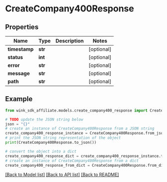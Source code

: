 # CreateCompany400Response


## Properties

Name | Type | Description | Notes
------------ | ------------- | ------------- | -------------
**timestamp** | **str** |  | [optional] 
**status** | **int** |  | [optional] 
**error** | **str** |  | [optional] 
**message** | **str** |  | [optional] 
**path** | **str** |  | [optional] 

## Example

```python
from wink_sdk_affiliate.models.create_company400_response import CreateCompany400Response

# TODO update the JSON string below
json = "{}"
# create an instance of CreateCompany400Response from a JSON string
create_company400_response_instance = CreateCompany400Response.from_json(json)
# print the JSON string representation of the object
print(CreateCompany400Response.to_json())

# convert the object into a dict
create_company400_response_dict = create_company400_response_instance.to_dict()
# create an instance of CreateCompany400Response from a dict
create_company400_response_from_dict = CreateCompany400Response.from_dict(create_company400_response_dict)
```
[[Back to Model list]](../README.md#documentation-for-models) [[Back to API list]](../README.md#documentation-for-api-endpoints) [[Back to README]](../README.md)


